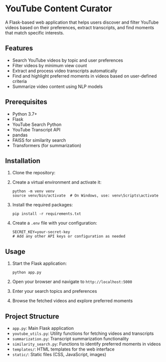 # YouTube Content Curator

A Flask-based web application that helps users discover and filter YouTube videos based on their preferences, extract transcripts, and find moments that match specific interests.

## Features

- Search YouTube videos by topic and user preferences
- Filter videos by minimum view count
- Extract and process video transcripts automatically
- Find and highlight preferred moments in videos based on user-defined criteria
- Summarize video content using NLP models

## Prerequisites

- Python 3.7+
- Flask
- YouTube Search Python
- YouTube Transcript API
- pandas
- FAISS for similarity search
- Transformers (for summarization)

## Installation

1. Clone the repository:

2. Create a virtual environment and activate it:
   ```
   python -m venv venv
   source venv/bin/activate  # On Windows, use: venv\Scripts\activate
   ```

3. Install the required packages:
   ```
   pip install -r requirements.txt
   ```

4. Create a `.env` file with your configuration:
   ```
   SECRET_KEY=your-secret-key
   # Add any other API keys or configuration as needed
   ```

## Usage

1. Start the Flask application:
   ```
   python app.py
   ```

2. Open your browser and navigate to `http://localhost:5000`

3. Enter your search topics and preferences

4. Browse the fetched videos and explore preferred moments

## Project Structure

- `app.py`: Main Flask application
- `youtube_utils.py`: Utility functions for fetching videos and transcripts
- `summarization.py`: Transcript summarization functionality
- `similarity_search.py`: Functions to identify preferred moments in videos
- `templates/`: HTML templates for the web interface
- `static/`: Static files (CSS, JavaScript, images)
